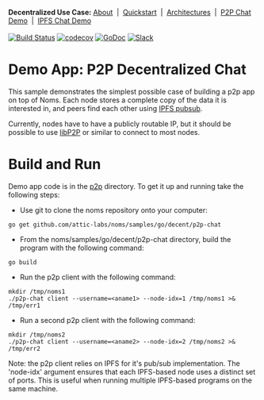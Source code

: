 **Decentralized Use Case:** [About](about.md)&nbsp; | &nbsp;[Quickstart](quickstart.md)&nbsp; | &nbsp;[Architectures](architectures.md)&nbsp; | &nbsp;[P2P Chat Demo](demo-p2p-chat.md)&nbsp; | &nbsp;[IPFS Chat Demo](demo-ipfs-chat.md)
<br><br>
[![Build Status](http://jenkins3.noms.io/buildStatus/icon?job=NomsMasterBuilder)](http://jenkins3.noms.io/job/NomsMasterBuilder/)
[![codecov](https://codecov.io/gh/attic-labs/noms/branch/master/graph/badge.svg)](https://codecov.io/gh/attic-labs/noms)
[![GoDoc](https://godoc.org/github.com/attic-labs/noms?status.svg)](https://godoc.org/github.com/attic-labs/noms)
[![Slack](http://slack.noms.io/badge.svg)](http://slack.noms.io)

# Demo App: P2P Decentralized Chat

This sample demonstrates the simplest possible case of building a p2p app on top of Noms. Each node stores a complete copy of the data it is interested in, and peers find each other using [IPFS pubsub](https://ipfs.io/blog/25-pubsub/).

Currently, nodes have to have a publicly routable IP, but it should be possible to use [libP2P](https://github.com/libp2p) or similar to connect to most nodes.

# Build and Run

Demo app code is in the
[p2p](https://github.com/attic-labs/noms/tree/master/samples/go/decent/p2p-chat)
directory. To get it up and running take the following steps:
* Use git to clone the noms repository onto your computer:
```
go get github.com/attic-labs/noms/samples/go/decent/p2p-chat
```
* From the noms/samples/go/decent/p2p-chat directory, build the program with the following command:
```
go build
```
* Run the p2p client with the following command:
```
mkdir /tmp/noms1
./p2p-chat client --username=<aname1> --node-idx=1 /tmp/noms1 >& /tmp/err1
```
* Run a second p2p client with the following command:
```
mkdir /tmp/noms2
./p2p-chat client --username=<aname2> --node-idx=2 /tmp/noms2 >& /tmp/err2
```
  
Note: the p2p client relies on IPFS for it's pub/sub implementation. The
'node-idx' argument ensures that each IPFS-based node uses a distinct set
of ports. This is useful when running multiple IPFS-based programs on
the same machine.
